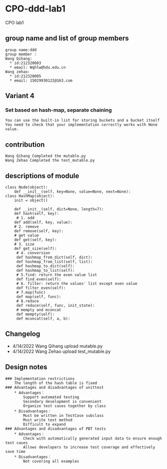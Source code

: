 # CPO-ddd-lab1  
CPO lab1  
## group name and list of group members  
    group name:ddd  
    group member :  
    Wang Qihang:  
      * id:212320003  
      * email: Wqhlw@hdu.edu.cn  
    Wang zehao:  
      * id:212320005  
      * email: 15029930122@163.com  
## Variant 4  
  ### Set based on hash-map, separate chaining  
    You can use the built-in list for storing buckets and a bucket itself  
    You need to check that your implementation correctly works with None value.  
## contribution  
    Wang Qihang Completed the mutable.py
    Wang Zehao Completed the test_mutable.py  
## descriptions of module
    class Node(object):  
        def __init__(self, key=None, value=None, next=None):  
    class HashMap(object):  
        init = object()  

        def __init__(self, dict=None, length=7):  
        def hash(self, key):  
         # 1. add  
        def add(self, key, value):  
        # 2. remove  
        def remove(self, key):  
        # get value  
        def get(self, key):  
        # 3. size  
        def get_size(self):  
         # 4. conversion  
         def hashmap_from_dict(self, dict):  
         def hashmap_from_list(self, list):  
         def hashmap_to_dict(self):  
         def hashmap_to_list(self):  
         # 5.find: return the even value list  
         def find_even(self):  
         # 6. filter: return the values' list except even value  
         def filter_even(self):  
         # 7.map(func)  
         def map(self, func):  
         # 8.reduce  
         def reduce(self, func, init_state):  
         # mempty and mconcat  
         def mempty(self):  
         def mconcat(self, a, b):   
         
## Changelog   
   *  4/14/2022
        Wang Qihang upload mutable.py
   *  4/14/2022
        Wang Zehao upload test_mutable.py  
## Design notes  
    ### Implementation restrictions
        The length of the hash table is fixed  
    ### Advantages and disadvantages of unittest  
        * Advantages：
            Support automated testing
            Secondary development is convenient
            Organize test cases together by class
        * Disadvantages：
            Must be written in TestCase subclass
            Must write test method
            Difficult to expand
    ### Advantages and disadvantages of PBT tests
        * Advantages：
            Check with automatically generated input data to ensure enough test cases
            Allows developers to increase test coverage and effectively save time
        * Disadvantages：
            Not covering all examples
